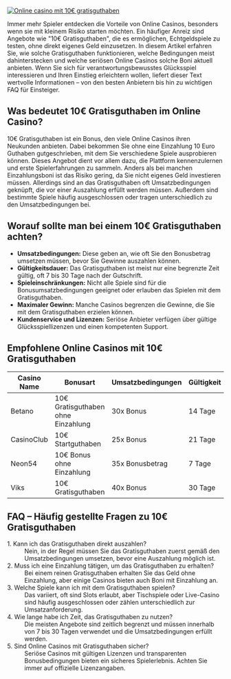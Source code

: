 [![Online casino mit 10€ gratisguthaben](https://123-caf.pages.dev/gitsignup.png)](https://vrmoo.ru/Bt82HjjY)

<p>Immer mehr Spieler entdecken die Vorteile von Online Casinos, besonders wenn sie mit kleinem Risiko starten möchten. Ein häufiger Anreiz sind Angebote wie "10€ Gratisguthaben", die es ermöglichen, Echtgeldspiele zu testen, ohne direkt eigenes Geld einzusetzen. In diesem Artikel erfahren Sie, wie solche Gratisguthaben funktionieren, welche Bedingungen meist dahinterstecken und welche seriösen Online Casinos solche Boni aktuell anbieten. Wenn Sie sich für verantwortungsbewusstes Glücksspiel interessieren und Ihren Einstieg erleichtern wollen, liefert dieser Text wertvolle Informationen – von den besten Anbietern bis hin zu wichtigen FAQ für Einsteiger.</p>  <h2>Was bedeutet 10€ Gratisguthaben im Online Casino?</h2> <p>10€ Gratisguthaben ist ein Bonus, den viele Online Casinos ihren Neukunden anbieten. Dabei bekommen Sie ohne eine Einzahlung 10 Euro Guthaben gutgeschrieben, mit dem Sie verschiedene Spiele ausprobieren können. Dieses Angebot dient vor allem dazu, die Plattform kennenzulernen und erste Spielerfahrungen zu sammeln. Anders als bei manchen Einzahlungsboni ist das Risiko gering, da Sie nicht eigenes Geld investieren müssen. Allerdings sind an das Gratisguthaben oft Umsatzbedingungen geknüpft, die vor einer Auszahlung erfüllt werden müssen. Außerdem sind bestimmte Spiele häufig ausgeschlossen oder tragen unterschiedlich zu den Umsatzbedingungen bei.</p>  <h2>Worauf sollte man bei einem 10€ Gratisguthaben achten?</h2> <ul>   <li><strong>Umsatzbedingungen:</strong> Diese geben an, wie oft Sie den Bonusbetrag umsetzen müssen, bevor Sie Gewinne auszahlen können.</li>   <li><strong>Gültigkeitsdauer:</strong> Das Gratisguthaben ist meist nur eine begrenzte Zeit gültig, oft 7 bis 30 Tage nach der Gutschrift.</li>   <li><strong>Spieleinschränkungen:</strong> Nicht alle Spiele sind für die Bonusumsatzbedingungen geeignet oder erlauben das Spielen mit dem Gratisguthaben.</li>   <li><strong>Maximaler Gewinn:</strong> Manche Casinos begrenzen die Gewinne, die Sie mit dem Gratisguthaben erzielen können.</li>   <li><strong>Kundenservice und Lizenzen:</strong> Seriöse Anbieter verfügen über gültige Glücksspiellizenzen und einen kompetenten Support.</li> </ul>  <h2>Empfohlene Online Casinos mit 10€ Gratisguthaben</h2> <table>   <thead>     <tr>       <th>Casino Name</th>       <th>Bonusart</th>       <th>Umsatzbedingungen</th>       <th>Gültigkeit</th>     </tr>   </thead>   <tbody>     <tr>       <td>Betano</td>       <td>10€ Gratisguthaben ohne Einzahlung</td>       <td>30x Bonus</td>       <td>14 Tage</td>     </tr>     <tr>       <td>CasinoClub</td>       <td>10€ Startguthaben</td>       <td>25x Bonus</td>       <td>21 Tage</td>     </tr>     <tr>       <td>Neon54</td>       <td>10€ Bonus ohne Einzahlung</td>       <td>35x Bonusbetrag</td>       <td>7 Tage</td>     </tr>     <tr>       <td>Viks</td>       <td>10€ Gratisguthaben</td>       <td>40x Bonus</td>       <td>30 Tage</td>     </tr>   </tbody> </table>  <h2>FAQ – Häufig gestellte Fragen zu 10€ Gratisguthaben</h2> <dl>   <dt>1. Kann ich das Gratisguthaben direkt auszahlen?</dt>   <dd>Nein, in der Regel müssen Sie das Gratisguthaben zuerst gemäß den Umsatzbedingungen umsetzen, bevor eine Auszahlung möglich ist.</dd>      <dt>2. Muss ich eine Einzahlung tätigen, um das Gratisguthaben zu erhalten?</dt>   <dd>Bei einem reinen Gratisguthaben erhalten Sie das Geld ohne Einzahlung, aber einige Casinos bieten auch Boni mit Einzahlung an.</dd>      <dt>3. Welche Spiele kann ich mit dem Gratisguthaben spielen?</dt>   <dd>Das variiert, oft sind Slots erlaubt, aber Tischspiele oder Live-Casino sind häufig ausgeschlossen oder zählen unterschiedlich zur Umsatzanforderung.</dd>      <dt>4. Wie lange habe ich Zeit, das Gratisguthaben zu nutzen?</dt>   <dd>Die meisten Angebote sind zeitlich begrenzt und müssen innerhalb von 7 bis 30 Tagen verwendet und die Umsatzbedingungen erfüllt werden.</dd>      <dt>5. Sind Online Casinos mit Gratisguthaben sicher?</dt>   <dd>Seriöse Casinos mit gültigen Lizenzen und transparenten Bonusbedingungen bieten ein sicheres Spielerlebnis. Achten Sie immer auf offizielle Lizenzangaben.</dd> </dl>